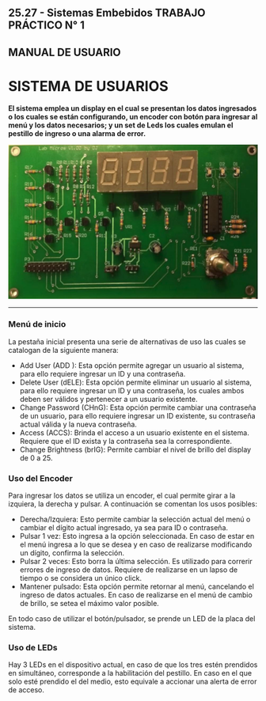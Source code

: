 ## 25.27 - Sistemas Embebidos TRABAJO PRÁCTICO N° 1

## MANUAL DE USUARIO 

# SISTEMA DE USUARIOS 

**El sistema emplea un display en el cual se presentan los datos ingresados o los cuales se están configurando, un encoder con botón para ingresar al menú y los datos necesarios; y un set de Leds los cuales emulan el pestillo de ingreso o una alarma de error.**

<p align="center">
	<img src="image/README/board.png" alt="board" width="600"/>
</p>

---

### **Menú de inicio**

La pestaña inicial presenta una serie de alternativas de uso las cuales se catalogan de la siguiente manera:
- Add User (ADD ): Esta opción permite agregar un usuario al sistema, para ello requiere ingresar un ID y una contraseña.
- Delete User (dELE): Esta opción permite eliminar un usuario al sistema, para ello requiere ingresar un ID y una contraseña, los cuales ambos deben ser válidos y pertenecer a un usuario existente.
- Change Password (CHnG): Esta opción permite cambiar una contraseña de un usuario, para ello requiere ingresar un ID existente,  su contraseña actual válida y la nueva contraseña.
- Access (ACCS): Brinda el acceso a un usuario existente en el sistema. Requiere que el ID exista y la contraseña sea la correspondiente.
- Change Brightness (brIG): Permite cambiar el nivel de brillo del display de 0 a 25.

### **Uso del Encoder**

Para ingresar los datos se utiliza un encoder, el cual permite girar a la izquiera, la derecha y pulsar. A continuación se comentan los usos posibles:
- Derecha/Izquiera: Esto permite cambiar la selección actual del menú o cambiar el dígito actual ingresado, ya sea para ID o contraseña.
- Pulsar 1 vez: Esto ingresa a la opción seleccionada. En caso de estar en el menú ingresa a lo que se desea y en caso de realizarse modificando un dígito, confirma la selección.
- Pulsar 2 veces: Esto borra la última selección. Es utilizado para correrir errores de ingreso de datos. Requiere de realizarse en un lapso de tiempo o se considera un único click.
- Mantener pulsado: Esta opción permite retornar al menú, cancelando el ingreso de datos actuales. En caso de realizarse en el menú de cambio de brillo, se setea el máximo valor posible.

En todo caso de utilizar el botón/pulsador, se prende un LED de la placa del sistema.

### **Uso de LEDs**

Hay 3 LEDs en el dispositivo actual, en caso de que los tres estén prendidos en simultáneo, corresponde a la habilitación del pestillo. En caso en el que solo esté prendido el del medio, esto equivale a accionar una alerta de error de acceso.

